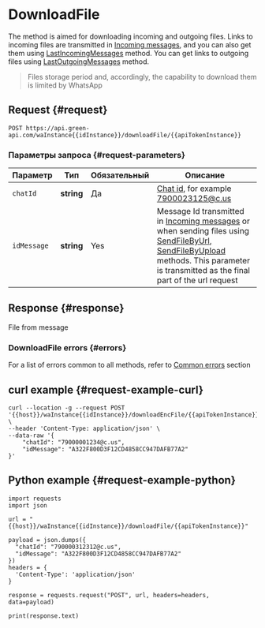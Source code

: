# DownloadFile

The method is aimed for downloading incoming and outgoing files.
Links to incoming files are transmitted in [Incoming messages](../notifications-format/incoming-message/Webhook-IncomingMessageReceived.md), and you can also get them using [LastIncomingMessages](../../../api/journals/LastIncomingMessages.md) method.
You can get links to outgoing files using [LastOutgoingMessages](../../../api/journals/LastOutgoingMessages.md) method.

> Files storage period and, accordingly, the capability to download them is limited by WhatsApp

## Request {#request}

```
POST https://api.green-api.com/waInstance{{idInstance}}/downloadFile/{{apiTokenInstance}}
```

### Параметры запроса {#request-parameters}

Параметр | Тип | Обязательный | Описание
----- | ----- | ----- | -----
`chatId` | **string** | Да | [Chat id](/../../chat-id.md),  for example 7900023125@c.us 
`idMessage` | **string** | Yes | Message Id transmitted in [Incoming messages](../notifications-format/incoming-message/Webhook-IncomingMessageReceived.md) or when sending files using [SendFileByUrl](../../../api/sending/SendFileByUrl.md), [SendFileByUpload](../../../api/sending/SendFileByUpload.md) methods. This parameter is transmitted as the final part of the url request

## Response {#response}

File from message

### DownloadFile errors {#errors}

For a list of errors common to all methods, refer to [Common errors](../../common-errors.md) section

## curl example  {#request-example-curl}
```
curl --location -g --request POST '{{host}}/waInstance{{idInstance}}/downloadEncFile/{{apiTokenInstance}}' \
--header 'Content-Type: application/json' \
--data-raw '{
    "chatId": "79000001234@c.us",
    "idMessage": "A322F800D3F12CD4858CC947DAFB77A2"
}'
```

## Python example  {#request-example-python}

```
import requests
import json

url = "{{host}}/waInstance{{idInstance}}/downloadFile/{{apiTokenInstance}}"

payload = json.dumps({
  "chatId": "790000312312@c.us",
  "idMessage": "A322F800D3F12CD4858CC947DAFB77A2"
})
headers = {
  'Content-Type': 'application/json'
}

response = requests.request("POST", url, headers=headers, data=payload)

print(response.text)

```